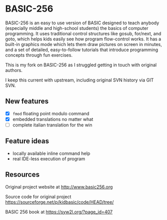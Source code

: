 # BASIC-256

BASIC-256 is an easy to use version of BASIC designed to teach anybody (especially middle and high-school students) the basics of computer programming. It uses traditional control structures like gosub, for/next, and goto, which helps kids easily see how program flow-control works. It has a built-in graphics mode which lets them draw pictures on screen in minutes, and a set of detailed, easy-to-follow tutorials that introduce programming concepts through fun exercises.

This is my fork on BASIC-256 as I struggled getting in touch with original authors.

I keep this current with upstream, including original SVN history via GIT SVN.

## New features

- [x] `fmod` floating point modulo command
- [x] embedded translations no matter what
- [ ] complete italian translation for the win

## Feature ideas

- locally available inline command help
- real IDE-less execution of program

## Resources

Original project website at http://www.basic256.org

Source code for original project https://sourceforge.net/p/kidbasic/code/HEAD/tree/

BASIC 256 book at https://syw2l.org/?page_id=407


